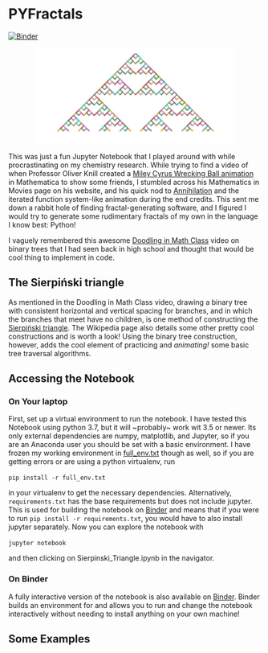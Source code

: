 # PYFractals
[![Binder](https://mybinder.org/badge_logo.svg)](https://mybinder.org/v2/gh/brettrhenderson/pyFractals/master?filepath=Sierpinski_Triangle.ipynb)
<p align="center">
    <img src="videos/logo.png" width=400/>
</p>

This was just a fun Jupyter Notebook that I played around with while
procrastinating on my chemistry research. While trying to find a video of when
Professor Oliver Knill created a [Miley Cyrus Wrecking Ball animation](https://www.thecrimson.com/flyby/article/2013/10/9/the-cyrus-infection-miley-crashes-math-21a/)
in Mathematica to show some friends, I stumbled across his Mathematics in Movies
page on his website, and his quick nod to [Annihilation](http://people.math.harvard.edu/~knill/various/annihilation/index.html)
and the iterated function system-like animation during the end credits. This sent
me down a rabbit hole of finding fractal-generating software, and I figured I would
try to generate some rudimentary fractals of my own in the language I know best:
Python!

I vaguely remembered this awesome
[Doodling in Math Class](https://www.youtube.com/watch?v=e4MSN6IImpI&list=PLF7CBA45AEBAD18B8)
video on binary trees that I had seen back in high school and thought that would be
cool thing to implement in code.

## The Sierpiński triangle
As mentioned in the Doodling in Math Class video, drawing a binary tree with
consistent horizontal and vertical spacing for branches, and in which the branches
that meet have no children, is one method of constructing the [Sierpiński triangle](https://en.wikipedia.org/wiki/Sierpi%C5%84ski_triangle).
The Wikipedia page also details some other pretty cool constructions and is worth
a look!  Using the binary tree construction, however, adds the cool element of
practicing and *animating!* some basic tree traversal algorithms.

## Accessing the Notebook
### On Your laptop
First, set up a virtual environment to run the notebook. I have tested this Notebook
using python 3.7, but it will ~probably~ work wit 3.5 or newer. Its only external
dependencies are numpy, matplotlib, and Jupyter, so if you are an Anaconda user
you should be set with a basic environment.  I have frozen my working environment
in [full_env.txt](requirements.txt) though as well, so if you are getting errors
or are using a python virtualenv, run

```pip install -r full_env.txt```

in your virtualenv to get the necessary dependencies. Alternatively, `requirements.txt`
has the base requirements but does not include jupyter. This is used for building the
notebook on [Binder](#on-binder) and means that if you were to run `pip install -r requirements.txt`,
you would have to also install jupyter separately.  Now you can explore the
notebook with

```jupyter notebook```

and then clicking on Sierpinski_Triangle.ipynb in the navigator.

### On Binder
A fully interactive version of the notebook is also available on [Binder](https://mybinder.org/v2/gh/brettrhenderson/pyFractals/master?filepath=Sierpinski_Triangle.ipynb).
Binder builds an environment for and allows you to run and change the notebook interactively
without needing to install anything on your own machine!

## Some Examples
